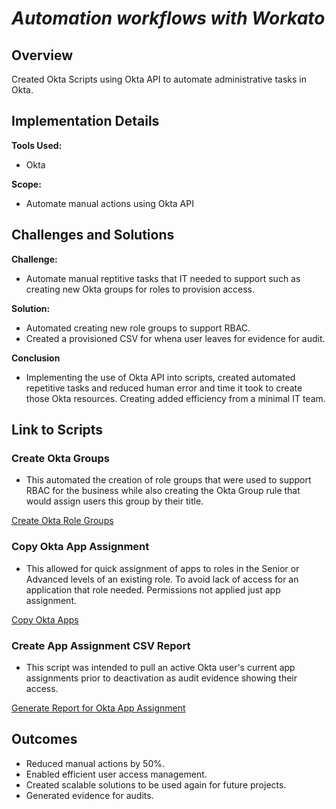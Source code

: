 # *Automation workflows with Workato*

## Overview
Created Okta Scripts using Okta API to automate administrative tasks in Okta.

## Implementation Details
**Tools Used:** 
- Okta

**Scope:** 
- Automate manual actions using Okta API

## Challenges and Solutions
**Challenge:** 
- Automate manual reptitive tasks that IT needed to support such as creating new Okta groups for roles to provision access.

**Solution:** 
- Automated creating new role groups to support RBAC.
- Created a provisioned CSV for whena user leaves for evidence for audit.

**Conclusion**
- Implementing the use of Okta API into scripts, created automated repetitive tasks and reduced human error and time it took to create those Okta resources. Creating added efficiency from a minimal IT team.

## Link to Scripts

### Create Okta Groups
- This automated the creation of role groups that were used to support RBAC for the business while also creating the Okta Group rule that would assign users this group by their title.

[Create Okta Role Groups](https://github.com/vincenttvo/vincenttvo.github.io/blob/main/Projects/Workflow_Automation/Python/okta-autoamtion/okta_groups_create_w_rules.py)

### Copy Okta App Assignment
- This allowed for quick assignment of apps to roles in the Senior or Advanced levels of an existing role. To avoid lack of access for an application that role needed. Permissions not applied just app assignment.

[Copy Okta Apps](https://github.com/vincenttvo/vincenttvo.github.io/blob/main/Projects/Workflow_Automation/Python/okta-autoamtion/okta_assign_copied_apps_to_group.py)

### Create App Assignment CSV Report
- This script was intended to pull an active Okta user's current app assignments prior to deactivation as audit evidence showing their access.

[Generate Report for Okta App Assignment](https://github.com/vincenttvo/vincenttvo.github.io/blob/main/Projects/Workflow_Automation/Python/okta-autoamtion/okta_user_app_access_csv.py)


## Outcomes
- Reduced manual actions by 50%.
- Enabled efficient user access management.
- Created scalable solutions to be used again for future projects.
- Generated evidence for audits.